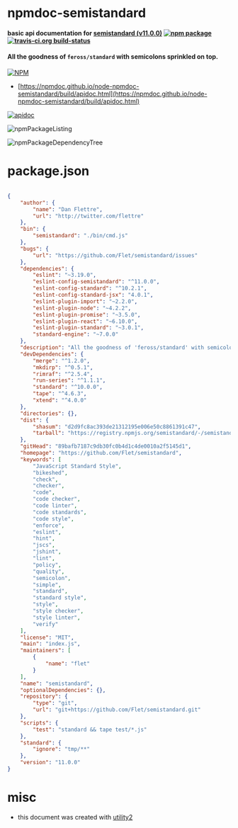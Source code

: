 # npmdoc-semistandard

#### basic api documentation for  [semistandard (v11.0.0)](https://github.com/Flet/semistandard)  [![npm package](https://img.shields.io/npm/v/npmdoc-semistandard.svg?style=flat-square)](https://www.npmjs.org/package/npmdoc-semistandard) [![travis-ci.org build-status](https://api.travis-ci.org/npmdoc/node-npmdoc-semistandard.svg)](https://travis-ci.org/npmdoc/node-npmdoc-semistandard)

#### All the goodness of `feross/standard` with semicolons sprinkled on top.

[![NPM](https://nodei.co/npm/semistandard.png?downloads=true&downloadRank=true&stars=true)](https://www.npmjs.com/package/semistandard)

- [https://npmdoc.github.io/node-npmdoc-semistandard/build/apidoc.html](https://npmdoc.github.io/node-npmdoc-semistandard/build/apidoc.html)

[![apidoc](https://npmdoc.github.io/node-npmdoc-semistandard/build/screenCapture.buildCi.browser.%252Ftmp%252Fbuild%252Fapidoc.html.png)](https://npmdoc.github.io/node-npmdoc-semistandard/build/apidoc.html)

![npmPackageListing](https://npmdoc.github.io/node-npmdoc-semistandard/build/screenCapture.npmPackageListing.svg)

![npmPackageDependencyTree](https://npmdoc.github.io/node-npmdoc-semistandard/build/screenCapture.npmPackageDependencyTree.svg)



# package.json

```json

{
    "author": {
        "name": "Dan Flettre",
        "url": "http://twitter.com/flettre"
    },
    "bin": {
        "semistandard": "./bin/cmd.js"
    },
    "bugs": {
        "url": "https://github.com/Flet/semistandard/issues"
    },
    "dependencies": {
        "eslint": "~3.19.0",
        "eslint-config-semistandard": "^11.0.0",
        "eslint-config-standard": "^10.2.1",
        "eslint-config-standard-jsx": "4.0.1",
        "eslint-plugin-import": "~2.2.0",
        "eslint-plugin-node": "~4.2.2",
        "eslint-plugin-promise": "~3.5.0",
        "eslint-plugin-react": "~6.10.0",
        "eslint-plugin-standard": "~3.0.1",
        "standard-engine": "~7.0.0"
    },
    "description": "All the goodness of 'feross/standard' with semicolons sprinkled on top.",
    "devDependencies": {
        "merge": "^1.2.0",
        "mkdirp": "^0.5.1",
        "rimraf": "^2.5.4",
        "run-series": "^1.1.1",
        "standard": "^10.0.0",
        "tape": "^4.6.3",
        "xtend": "^4.0.0"
    },
    "directories": {},
    "dist": {
        "shasum": "d2d9fc8ac393de21312195e006e50c8861391c47",
        "tarball": "https://registry.npmjs.org/semistandard/-/semistandard-11.0.0.tgz"
    },
    "gitHead": "89bafb7187c9db30fc0b4d1c4de0010a2f5145d1",
    "homepage": "https://github.com/Flet/semistandard",
    "keywords": [
        "JavaScript Standard Style",
        "bikeshed",
        "check",
        "checker",
        "code",
        "code checker",
        "code linter",
        "code standards",
        "code style",
        "enforce",
        "eslint",
        "hint",
        "jscs",
        "jshint",
        "lint",
        "policy",
        "quality",
        "semicolon",
        "simple",
        "standard",
        "standard style",
        "style",
        "style checker",
        "style linter",
        "verify"
    ],
    "license": "MIT",
    "main": "index.js",
    "maintainers": [
        {
            "name": "flet"
        }
    ],
    "name": "semistandard",
    "optionalDependencies": {},
    "repository": {
        "type": "git",
        "url": "git+https://github.com/Flet/semistandard.git"
    },
    "scripts": {
        "test": "standard && tape test/*.js"
    },
    "standard": {
        "ignore": "tmp/**"
    },
    "version": "11.0.0"
}
```



# misc
- this document was created with [utility2](https://github.com/kaizhu256/node-utility2)

